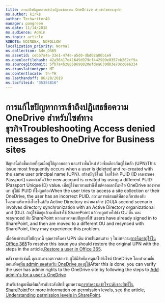 ```yaml
---
title: การแก้ไขปัญหาการเข้าถึงปฏิเสธข้อความ OneDrive สำหรับไซต์ทางธุรกิจ
ms.author: kirks
author: Techwriter40
manager: pamgreen
ms.date: 11/14/2018
ms.audience: Admin
ms.topic: article
ROBOTS: NOINDEX, NOFOLLOW
localization_priority: Normal
ms.collection: Adm_O365
ms.assetid: cebb7a4a-33e1-474e-a5d0-dbd02a80b1e9
ms.openlocfilehash: 42a56b17e41649d979cf442909e8357eb262cf9a
ms.sourcegitcommit: 5fb7a4b28859690020efdea630d03e70cc0e6334
ms.translationtype: MT
ms.contentlocale: th-TH
ms.lasthandoff: 06/28/2019
ms.locfileid: "35354816"
---
```

# <a name="troubleshooting-access-denied-messages-to-onedrive-for-business-sites"></a><span data-ttu-id="a9e59-102">การแก้ไขปัญหาการเข้าถึงปฏิเสธข้อความ OneDrive สำหรับไซต์ทางธุรกิจ</span><span class="sxs-lookup"><span data-stu-id="a9e59-102">Troubleshooting Access denied messages to OneDrive for Business sites</span></span>

<span data-ttu-id="a9e59-103">ปัญหานี้เกิดขึ้นบ่อยที่สุดเมื่อผู้ใช้ถูกลบออก และสร้างขึ้นใหม่ ด้วยชื่อเดียวกันผู้ใช้หลัก (UPN)</span><span class="sxs-lookup"><span data-stu-id="a9e59-103">This issue most frequently occurs when a user is deleted and re-created with the same user principal name (UPN).</span></span> <span data-ttu-id="a9e59-104">สร้างบัญชีใหม่ โดยใช้ค่า PUID (ID เฉพาะของ Passport) แตกต่างกัน</span><span class="sxs-lookup"><span data-stu-id="a9e59-104">The new account is created by using a different PUID (Passport Unique ID) value.</span></span> <span data-ttu-id="a9e59-105">เมื่อผู้ใช้พยายามเข้าถึงไซต์คอลเลกชันหรือ OneDrive ของพวกเขา ผู้ใช้มี PUID ที่ไม่ถูกต้อง</span><span class="sxs-lookup"><span data-stu-id="a9e59-105">When the user tries to access a site collection or their OneDrive, the user has an incorrect PUID.</span></span> <span data-ttu-id="a9e59-106">สถานการณ์สมมติที่สองเกี่ยวข้องกับไดเรกทอรีการซิงโครไนส์กับ Active Directory หน่วยองค์กร (OU)</span><span class="sxs-lookup"><span data-stu-id="a9e59-106">A second scenario involves directory synchronization with an Active Directory organizational unit (OU).</span></span> <span data-ttu-id="a9e59-107">ถ้าผู้ใช้มีอยู่แล้วลงชื่อเข้าใช้ SharePoint แล้วจะถูกย้ายไปยัง OU อื่น และ resynced กับ SharePoint พวกเขาอาจพบปัญหานี้</span><span class="sxs-lookup"><span data-stu-id="a9e59-107">If users have already signed in to SharePoint, and then are moved to a different OU and resynced with SharePoint, they may experience this problem.</span></span>

<span data-ttu-id="a9e59-108">เมื่อต้องการแก้ไขปัญหานี้ คุณควรคืนค่า UPN เดิม ด้วยขั้นตอนต่าง ๆ ในบทความ[การคืนค่าผู้ใช้ใน Office 365](https://docs.microsoft.com/office365/admin/add-users/restore-user?view=o365-worldwide)</span><span class="sxs-lookup"><span data-stu-id="a9e59-108">To resolve this issue you should restore the original UPN with the steps in the article,[Restore a user in Office 365](https://docs.microsoft.com/office365/admin/add-users/restore-user?view=o365-worldwide).</span></span>

<span data-ttu-id="a9e59-109">หลังจากทำเช่นนี้ คุณสามารถตรวจสอบว่า ผู้ใช้มีสิทธิ์การดูแลไปยังไซต์ OneDrive โดยทำตามขั้นตอนเพื่อ[เพิ่ม admin ของสำหรับ OneDrive ของผู้ใช้](https://docs.microsoft.com/sharepoint/manage-user-profiles?redirectSourcePath=%252fen-us%252farticle%252fmanage-user-profiles-in-the-sharepoint-admin-center-494bec9c-6654-41f0-920f-f7f937ea9723#add-and-remove-admins-for-a-users-onedrive)</span><span class="sxs-lookup"><span data-stu-id="a9e59-109">After this is done, you can verify the user has admin rights to the OneDrive site by following the steps to [Add admin's for a user's OneDrive](https://docs.microsoft.com/sharepoint/manage-user-profiles?redirectSourcePath=%252fen-us%252farticle%252fmanage-user-profiles-in-the-sharepoint-admin-center-494bec9c-6654-41f0-920f-f7f937ea9723#add-and-remove-admins-for-a-users-onedrive)</span></span>

<span data-ttu-id="a9e59-110">สำหรับข้อมูลเพิ่มเติมเกี่ยวกับระดับสิทธิ์ ดูบทความ[การทำความเข้าใจระดับของสิทธิ์ใน SharePoint](https://docs.microsoft.com/sharepoint/understanding-permission-levels)</span><span class="sxs-lookup"><span data-stu-id="a9e59-110">For more information on permission levels, see the article, [Understanding permission levels in SharePoint](https://docs.microsoft.com/sharepoint/understanding-permission-levels).</span></span>

